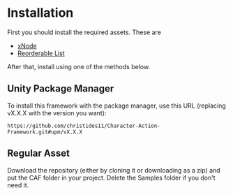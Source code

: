# Installation
First you should install the required assets. These are

 - [xNode](https://github.com/Siccity/xNode)
 - [Reorderable List](https://github.com/cfoulston/Unity-Reorderable-List)

After that, install using one of the methods below.

## Unity Package Manager
To install this framework with the package manager, use this URL (replacing vX.X.X with the version you want):
```
https://github.com/christides11/Character-Action-Framework.git#upm/vX.X.X
```

## Regular Asset
Download the repository (either by cloning it or downloading as a zip) and put the CAF folder in your project. Delete the Samples folder if you don't need it.
